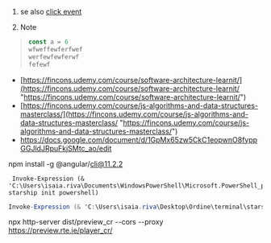 1. se also [click event](events#^7ffdf5)
2. > [!note] 
> ```ts
> const a = 6
> wfweffewferfwef
> werfewfewferwf
> fefewf
> ```


-   [https://fincons.udemy.com/course/software-architecture-learnit/](https://fincons.udemy.com/course/software-architecture-learnit/ "https://fincons.udemy.com/course/software-architecture-learnit/")
-   [https://fincons.udemy.com/course/js-algorithms-and-data-structures-masterclass/](https://fincons.udemy.com/course/js-algorithms-and-data-structures-masterclass/ "https://fincons.udemy.com/course/js-algorithms-and-data-structures-masterclass/")
- https://docs.google.com/document/d/1GpMx65zw5CkC1eopwnO8fyppGGJldJRpuFkjSMtc_ao/edit


npm install -g @angular/cli@11.2.2

```
 Invoke-Expression (& 'C:\Users\isaia.riva\Documents\WindowsPowerShell\Microsoft.PowerShell_profile.ps1' starship init powershell)
```

```csharp
Invoke-Expression (& 'C:\Users\isaia.riva\Desktop\Ordine\terminal\starship.exe' init powershell --print-full-init | Out-String)
```

npx http-server dist/preview_cr --cors --proxy https://preview.rte.ie/player_cr/